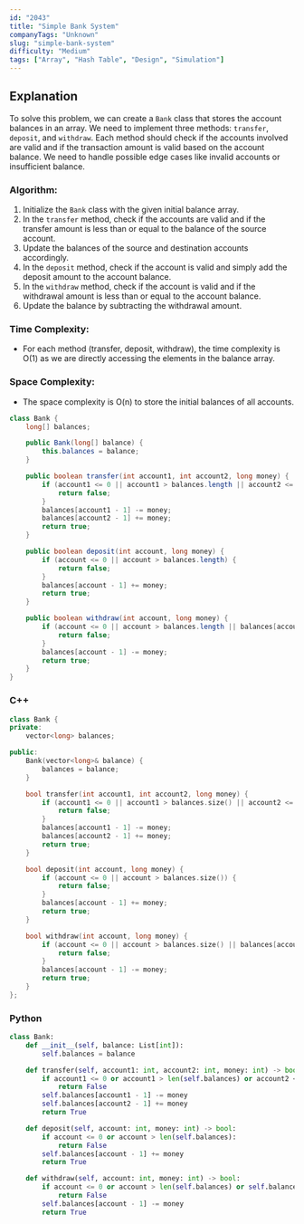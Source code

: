 ```yaml
---
id: "2043"
title: "Simple Bank System"
companyTags: "Unknown"
slug: "simple-bank-system"
difficulty: "Medium"
tags: ["Array", "Hash Table", "Design", "Simulation"]
---
```


## Explanation
To solve this problem, we can create a `Bank` class that stores the account balances in an array. We need to implement three methods: `transfer`, `deposit`, and `withdraw`. Each method should check if the accounts involved are valid and if the transaction amount is valid based on the account balance. We need to handle possible edge cases like invalid accounts or insufficient balance.

### Algorithm:
1. Initialize the `Bank` class with the given initial balance array.
2. In the `transfer` method, check if the accounts are valid and if the transfer amount is less than or equal to the balance of the source account.
3. Update the balances of the source and destination accounts accordingly.
4. In the `deposit` method, check if the account is valid and simply add the deposit amount to the account balance.
5. In the `withdraw` method, check if the account is valid and if the withdrawal amount is less than or equal to the account balance.
6. Update the balance by subtracting the withdrawal amount.

### Time Complexity:
- For each method (transfer, deposit, withdraw), the time complexity is O(1) as we are directly accessing the elements in the balance array.

### Space Complexity:
- The space complexity is O(n) to store the initial balances of all accounts.
```java
class Bank {
    long[] balances;

    public Bank(long[] balance) {
        this.balances = balance;
    }

    public boolean transfer(int account1, int account2, long money) {
        if (account1 <= 0 || account1 > balances.length || account2 <= 0 || account2 > balances.length || balances[account1 - 1] < money) {
            return false;
        }
        balances[account1 - 1] -= money;
        balances[account2 - 1] += money;
        return true;
    }

    public boolean deposit(int account, long money) {
        if (account <= 0 || account > balances.length) {
            return false;
        }
        balances[account - 1] += money;
        return true;
    }

    public boolean withdraw(int account, long money) {
        if (account <= 0 || account > balances.length || balances[account - 1] < money) {
            return false;
        }
        balances[account - 1] -= money;
        return true;
    }
}
```

### C++
```cpp
class Bank {
private:
    vector<long> balances;

public:
    Bank(vector<long>& balance) {
        balances = balance;
    }

    bool transfer(int account1, int account2, long money) {
        if (account1 <= 0 || account1 > balances.size() || account2 <= 0 || account2 > balances.size() || balances[account1 - 1] < money) {
            return false;
        }
        balances[account1 - 1] -= money;
        balances[account2 - 1] += money;
        return true;
    }

    bool deposit(int account, long money) {
        if (account <= 0 || account > balances.size()) {
            return false;
        }
        balances[account - 1] += money;
        return true;
    }

    bool withdraw(int account, long money) {
        if (account <= 0 || account > balances.size() || balances[account - 1] < money) {
            return false;
        }
        balances[account - 1] -= money;
        return true;
    }
};
```

### Python
```python
class Bank:
    def __init__(self, balance: List[int]):
        self.balances = balance

    def transfer(self, account1: int, account2: int, money: int) -> bool:
        if account1 <= 0 or account1 > len(self.balances) or account2 <= 0 or account2 > len(self.balances) or self.balances[account1 - 1] < money:
            return False
        self.balances[account1 - 1] -= money
        self.balances[account2 - 1] += money
        return True

    def deposit(self, account: int, money: int) -> bool:
        if account <= 0 or account > len(self.balances):
            return False
        self.balances[account - 1] += money
        return True

    def withdraw(self, account: int, money: int) -> bool:
        if account <= 0 or account > len(self.balances) or self.balances[account - 1] < money:
            return False
        self.balances[account - 1] -= money
        return True
```
